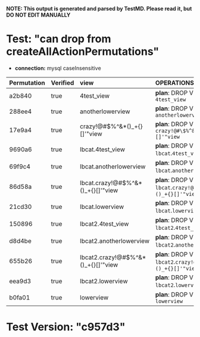 **NOTE: This output is generated and parsed by TestMD. Please read it, but DO NOT EDIT MANUALLY**

# Test: "can drop from createAllActionPermutations" #

- **connection:** mysql caseInsensitive

| Permutation | Verified | view                                | OPERATIONS
| :---------- | :------- | :---------------------------------- | :------
| a2b840      | true     | 4test_view                          | **plan**: DROP VIEW `4test_view`
| 288ee4      | true     | anotherlowerview                    | **plan**: DROP VIEW `anotherlowerview`
| 17e9a4      | true     | crazy!@#\$%^&*()_+{}[]'"view        | **plan**: DROP VIEW `crazy!@#\$%^&*()_+{}[]'"view`
| 9690a6      | true     | lbcat.4test_view                    | **plan**: DROP VIEW `lbcat`.`4test_view`
| 69f9c4      | true     | lbcat.anotherlowerview              | **plan**: DROP VIEW `lbcat`.`anotherlowerview`
| 86d58a      | true     | lbcat.crazy!@#\$%^&*()_+{}[]'"view  | **plan**: DROP VIEW `lbcat`.`crazy!@#\$%^&*()_+{}[]'"view`
| 21cd30      | true     | lbcat.lowerview                     | **plan**: DROP VIEW `lbcat`.`lowerview`
| 150896      | true     | lbcat2.4test_view                   | **plan**: DROP VIEW `lbcat2`.`4test_view`
| d8d4be      | true     | lbcat2.anotherlowerview             | **plan**: DROP VIEW `lbcat2`.`anotherlowerview`
| 655b26      | true     | lbcat2.crazy!@#\$%^&*()_+{}[]'"view | **plan**: DROP VIEW `lbcat2`.`crazy!@#\$%^&*()_+{}[]'"view`
| eea9d3      | true     | lbcat2.lowerview                    | **plan**: DROP VIEW `lbcat2`.`lowerview`
| b0fa01      | true     | lowerview                           | **plan**: DROP VIEW `lowerview`

# Test Version: "c957d3" #